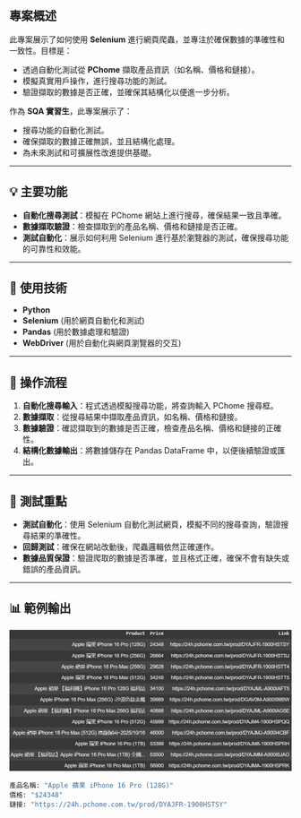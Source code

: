 ## 專案概述
此專案展示了如何使用 **Selenium** 進行網頁爬蟲，並專注於確保數據的準確性和一致性。目標是：
* 透過自動化測試從 **PChome** 擷取產品資訊（如名稱、價格和鏈接）。
* 模擬真實用戶操作，進行搜尋功能的測試。
* 驗證擷取的數據是否正確，並確保其結構化以便進一步分析。

作為 **SQA 實習生**，此專案展示了：
- 搜尋功能的自動化測試。
- 確保擷取的數據正確無誤，並且結構化處理。
- 為未來測試和可擴展性改進提供基礎。

---

## 💡 主要功能
- **自動化搜尋測試**：模擬在 PChome 網站上進行搜尋，確保結果一致且準確。
- **數據擷取驗證**：檢查擷取到的產品名稱、價格和鏈接是否正確。
- **測試自動化**：展示如何利用 Selenium 進行基於瀏覽器的測試，確保搜尋功能的可靠性和效能。

---

## 🔧 使用技術
- **Python**
- **Selenium** (用於網頁自動化和測試)
- **Pandas** (用於數據處理和驗證)
- **WebDriver** (用於自動化與網頁瀏覽器的交互)

---

## 🚜 操作流程
1. **自動化搜尋輸入**：程式透過模擬搜尋功能，將查詢輸入 PChome 搜尋框。
2. **數據擷取**：從搜尋結果中擷取產品資訊，如名稱、價格和鏈接。
3. **數據驗證**：確認擷取到的數據是否正確，檢查產品名稱、價格和鏈接的正確性。
4. **結構化數據輸出**：將數據儲存在 Pandas DataFrame 中，以便後續驗證或匯出。

---

## 🧪 測試重點
- **測試自動化**：使用 Selenium 自動化測試網頁，模擬不同的搜尋查詢，驗證搜尋結果的準確性。
- **回歸測試**：確保在網站改動後，爬蟲邏輯依然正確運作。
- **數據品質保證**：驗證爬取的數據是否準確，並且格式正確，確保不會有缺失或錯誤的產品資訊。

---

## 📊 範例輸出
![結果](result.png)
```python
產品名稱: "Apple 蘋果 iPhone 16 Pro (128G)"
價格: "$24348"
鏈接: "https://24h.pchome.com.tw/prod/DYAJFR-1900HSTSY"


